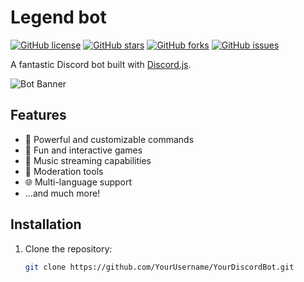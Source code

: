# Legend bot

[![GitHub license](https://img.shields.io/github/license/YourUsername/YourDiscordBot)](https://github.com/YourUsername/YourDiscordBot/blob/main/LICENSE)
[![GitHub stars](https://img.shields.io/github/stars/YourUsername/YourDiscordBot)](https://github.com/YourUsername/YourDiscordBot/stargazers)
[![GitHub forks](https://img.shields.io/github/forks/YourUsername/YourDiscordBot)](https://github.com/YourUsername/YourDiscordBot/network)
[![GitHub issues](https://img.shields.io/github/issues/YourUsername/YourDiscordBot)](https://github.com/YourUsername/YourDiscordBot/issues)

A fantastic Discord bot built with [Discord.js](https://discord.js.org/).

![Bot Banner](assets/banner.png)

## Features

- 🤖 Powerful and customizable commands
- 🎉 Fun and interactive games
- 🎵 Music streaming capabilities
- 💬 Moderation tools
- 🌐 Multi-language support
- ...and much more!

## Installation

1. Clone the repository:
   ```sh
   git clone https://github.com/YourUsername/YourDiscordBot.git
